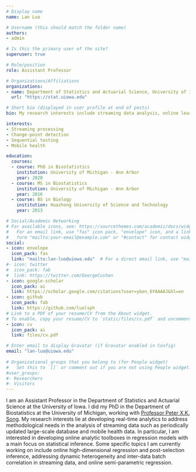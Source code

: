 ```yaml
---
# Display name
name: Lan Luo

# Username (this should match the folder name)
authors:
- admin

# Is this the primary user of the site?
superuser: true

# Role/position
role: Assistant Professor

# Organizations/Affiliations
organizations:
- name: Department of Statistics and Actuarial Science, University of Iowa
  url: "https://stat.uiowa.edu"

# Short bio (displayed in user profile at end of posts)
bio: My research interests include streaming data analysis, online learning, change-point detection, sequential testing and longitudinal data analysis.

interests:
- Streaming processing
- Change-point detection
- Sequential testing
- Mobile health

education:
  courses:
  - course: PhD in Biostatistics
    institution: University of Michigan - Ann Arbor
    year: 2020
  - course: MS in Biostatistics
    institution: University of Michigan - Ann Arbor
    year: 2016
  - course: BS in Biology
    institution: Huazhong University of Science and Technology
    year: 2013

# Social/Academic Networking
# For available icons, see: https://sourcethemes.com/academic/docs/widgets/#icons
#   For an email link, use "fas" icon pack, "envelope" icon, and a link in the
#   form "mailto:your-email@example.com" or "#contact" for contact widget.
social:
- icon: envelope
  icon_pack: fas
  link: "mailto:lan-luo@uiowa.edu"  # For a direct email link, use "mailto:test@example.org".
#- icon: twitter
#  icon_pack: fab
#  link: https://twitter.com/GeorgeCushen
- icon: google-scholar
  icon_pack: ai
  link: https://scholar.google.com/citations?user=ybon_6YAAAAJ&hl=en
- icon: github
  icon_pack: fab
  link: https://github.com/luolsph
# Link to a PDF of your resume/CV from the About widget.
# To enable, copy your resume/CV to `static/files/cv.pdf` and uncomment the lines below.  
- icon: cv
  icon_pack: ai
  link: files/cv.pdf

# Enter email to display Gravatar (if Gravatar enabled in Config)
email: "lan-luo@uiowa.edu"
  
# Organizational groups that you belong to (for People widget)
#   Set this to `[]` or comment out if you are not using People widget.  
#user_groups:
#- Researchers
#- Visitors
---
```


I am an Assistant Professor in the Department of Statistics and Actuarial Science at the University of Iowa. I did my PhD in the Department of Biostatistics at the University of Michigan, working with <a href="http://www.umich.edu/~songlab/people.html" target="_blank">Professor Peter X.K. Song</a>. My research interests lie at developing real-time analytics to address methodological needs in the analysis of streaming data such as periodically updated large-scale database and mobile health data. In particular, I am interested in developing online analytic toolboxes in regression models with a main focus on statistical inference. Some specific topics I am currently working on include online high-dimensional regression and post-selection inference, addressing dynamic heterogeneity and inter-data batch correlation in streaming data, and online semi-parametric regression.
